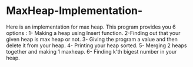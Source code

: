 # MaxHeap-Implementation-
Here is an implementation for max heap. This program provides you 6 options : 
1- Making a heap using Insert function. 
2-Finding out that your given heap is max heap or not.
3- Giving  the program a value and then delete it from your heap.
4- Printing your heap sorted.
5- Merging 2 heaps together and making 1 maxheap.
6- Finding k'th bigest number in your heap.
